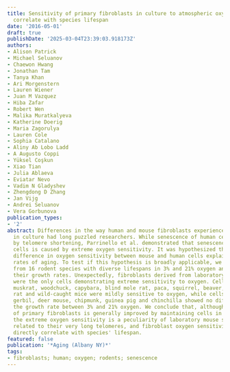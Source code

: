 ```yaml
---
title: Sensitivity of primary fibroblasts in culture to atmospheric oxygen does not
  correlate with species lifespan
date: '2016-05-01'
draft: true
publishDate: '2025-03-04T23:39:03.918173Z'
authors:
- Alison Patrick
- Michael Seluanov
- Chaewon Hwang
- Jonathan Tam
- Tanya Khan
- Ari Morgenstern
- Lauren Wiener
- Juan M Vazquez
- Hiba Zafar
- Robert Wen
- Malika Muratkalyeva
- Katherine Doerig
- Maria Zagorulya
- Lauren Cole
- Sophia Catalano
- Aliny Ab Lobo Ladd
- A Augusto Coppi
- Yüksel Coşkun
- Xiao Tian
- Julia Ablaeva
- Eviatar Nevo
- Vadim N Gladyshev
- Zhengdong D Zhang
- Jan Vijg
- Andrei Seluanov
- Vera Gorbunova
publication_types:
- '2'
abstract: Differences in the way human and mouse fibroblasts experience senescence
  in culture had long puzzled researchers. While senescence of human cells is mediated
  by telomere shortening, Parrinello et al. demonstrated that senescence of mouse
  cells is caused by extreme oxygen sensitivity. It was hypothesized that the striking
  difference in oxygen sensitivity between mouse and human cells explains their different
  rates of aging. To test if this hypothesis is broadly applicable, we cultured cells
  from 16 rodent species with diverse lifespans in 3% and 21% oxygen and compared
  their growth rates. Unexpectedly, fibroblasts derived from laboratory mouse strains
  were the only cells demonstrating extreme sensitivity to oxygen. Cells from hamster,
  muskrat, woodchuck, capybara, blind mole rat, paca, squirrel, beaver, naked mole
  rat and wild-caught mice were mildly sensitive to oxygen, while cells from rat,
  gerbil, deer mouse, chipmunk, guinea pig and chinchilla showed no difference in
  the growth rate between 3% and 21% oxygen. We conclude that, although the growth
  of primary fibroblasts is generally improved by maintaining cells in 3% oxygen,
  the extreme oxygen sensitivity is a peculiarity of laboratory mouse strains, possibly
  related to their very long telomeres, and fibroblast oxygen sensitivity does not
  directly correlate with species' lifespan.
featured: false
publication: '*Aging (Albany NY)*'
tags:
- fibroblasts; human; oxygen; rodents; senescence
---
```


